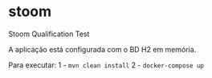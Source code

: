 # stoom
Stoom Qualification Test

A aplicação está configurada com o BD H2 em memória.

Para executar:
1 - `mvn clean install`
2 - `docker-compose up`

